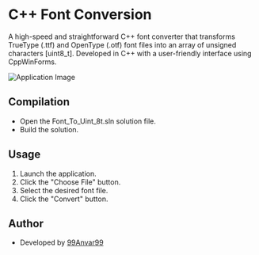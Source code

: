 # C++ Font Conversion

A high-speed and straightforward C++ font converter that transforms TrueType (.ttf) and OpenType (.otf) font files into an array of unsigned characters [uint8_t]. Developed in C++ with a user-friendly interface using CppWinForms.

![Application Image](https://github.com/99Anvar99/Font-Converter/blob/main/Image.png)

## Compilation

- Open the Font_To_Uint_8t.sln solution file.
- Build the solution.

## Usage

1. Launch the application.
2. Click the "Choose File" button.
3. Select the desired font file.
4. Click the "Convert" button.

## Author

- Developed by [99Anvar99](https://github.com/99Anvar99)
